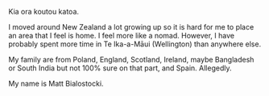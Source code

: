 Kia ora koutou katoa.

I moved around New Zealand a lot growing up so it is hard for me to place an area that I feel is home. I feel more like a nomad. However, I have probably spent more time in Te Ika-a-Māui (Wellington) than anywhere else.

My family are from Poland, England, Scotland, Ireland, maybe Bangladesh or South India but not 100% sure on that part, and Spain. Allegedly. 

My name is Matt Bialostocki.